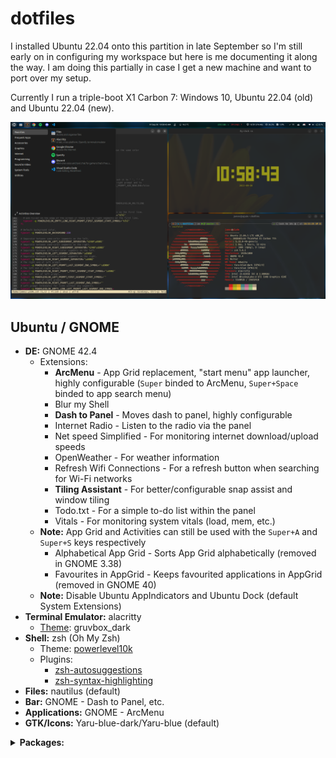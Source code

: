 # dotfiles

I installed Ubuntu 22.04 onto this partition in late September so I'm still early on in configuring my workspace but here is me documenting it along the way. I am doing this partially in case I get a new machine and want to port over my setup.

Currently I run a triple-boot X1 Carbon 7: Windows 10, Ubuntu 22.04 (old) and Ubuntu 22.04 (new).

![Desktop](Desktop.png)

## Ubuntu / GNOME

- **DE:** GNOME 42.4
  - Extensions:
    - **ArcMenu** - App Grid replacement, "start menu" app launcher, highly configurable (`Super` binded to ArcMenu, `Super+Space` binded to app search menu)
    - Blur my Shell
    - **Dash to Panel** - Moves dash to panel, highly configurable
    - Internet Radio - Listen to the radio via the panel
    - Net speed Simplified - For monitoring internet download/upload speeds
    - OpenWeather - For weather information
    - Refresh Wifi Connections - For a refresh button when searching for Wi-Fi networks
    - **Tiling Assistant** - For better/configurable snap assist and window tiling
    - Todo.txt - For a simple to-do list within the panel
    - Vitals - For monitoring system vitals (load, mem, etc.)
  - **Note:** App Grid and Activities can still be used with the `Super+A` and `Super+S` keys respectively
    - Alphabetical App Grid - Sorts App Grid alphabetically (removed in GNOME 3.38)
    - Favourites in AppGrid - Keeps favourited applications in AppGrid (removed in GNOME 40)
  - **Note:** Disable Ubuntu AppIndicators and Ubuntu Dock (default System Extensions)
- **Terminal Emulator:** alacritty
  - [Theme](https://github.com/eendroroy/alacritty-theme): gruvbox_dark
- **Shell:** zsh (Oh My Zsh)
  - Theme: [powerlevel10k](https://github.com/romkatv/powerlevel10k)
  - Plugins:
    - [zsh-autosuggestions](https://github.com/zsh-users/zsh-autosuggestions)
    - [zsh-syntax-highlighting](https://github.com/zsh-users/zsh-syntax-highlighting)
- **Files:** nautilus (default)
- **Bar:** GNOME - Dash to Panel, etc.
- **Applications:** GNOME - ArcMenu
- **GTK/Icons:** Yaru-blue-dark/Yaru-blue (default)

<details>
  <summary><b>Packages:</b></summary>
  <ul>
    <li>apt (<code>apt-mark showmanual</code>)</li>
    <ul>
      <li>
        cmake pkg-config libfreetype6-dev libfontconfig1-dev libxcb-xfixes0-dev
        libxkbcommon-dev python3 <b>(alacritty dependencies)</b>
      </li>
      <li>
        build-essential git cmake cmake-data pkg-config python3-sphinx
        python3-packaging libuv1-dev libcairo2-dev libxcb1-dev libxcb-util0-dev
        libxcb-randr0-dev libxcb-composite0-dev python3-xcbgen xcb-proto
        libxcb-image0-dev libxcb-ewmh-dev libxcb-icccm4-dev
        <b>(polybar dependencies)</b>
      </li>
      <li>
        libxcb-xkb-dev libxcb-xrm-dev libxcb-cursor-dev libasound2-dev
        libpulse-dev i3-wm libjsoncpp-dev libmpdclient-dev libcurl4-openssl-dev
        libnl-genl-3-dev <b>(polybar optional dependencies)</b>
      </li>
      <li>
        gir1.2-gst-plugins-bad-1.0 gir1.2-gst-plugins-base-1.0
        gstreamer1.0-plugins-ugly gstreamer1.0-plugins-bad
        <b>(Internet Radio dependencies)</b>
      </li>
      <li>gir1.2-gtop-2.0 lm-sensors <b>(Vitals dependencies)</b></li>
      <li>build-essential</li>
      <li>code (VSCode, .deb from web)</li>
      <li>curl</li>
      <li>dconf-editor (GUI editor for dconf and gsettings)</li>
      <li>discord (Discord, .deb from web)</li>
      <li>git</li>
      <li>gnome-shell-extension-manager (for installing GNOME extensions)</li>
      <li>gnome-tweaks (for tweaking GNOME)</li>
      <li>google-chrome-stable (Google Chrome, deb from web)</li>
      <li>gparted (GNOME partition editor)</li>
      <li>grep</li>
      <li>gzip</li>
      <li>htop</li>
      <li>micro (terminal-based text editor)</li>
      <li>neofetch (for system info)</li>
      <li>python3-pip</li>
      <li>spotify-client (Spotify, from Spotify repository)</li>
      <li>stress (for imposing load on system)</li>
      <li>tmux (terminal multiplexer)</li>
      <li>tree (list directories in a tree format)</li>
      <li>tty-clock (a terminal clock)</li>
      <li>zsh</li>
    </ul>
    <li>pip (<code>pip list --user</code>)</li>
    <ul>
      <li>Pygments (for colorize omz plugin)</li>
    </ul>
    <li>source/git</li>
    <ul>
      <li>alacritty</li>
      <li>polybar</li>
      <li>powerlevel10k</li>
    </ul>
    <li>web</li>
    <ul>
      <li>rustup</li>
    </ul>
  </ul>
</details>
